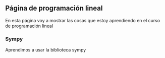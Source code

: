 ## Página de programación lineal
En esta página voy a mostrar las cosas que estoy aprendiendo en el curso de programación lineal

### Sympy
Aprendimos a usar la biblioteca sympy

